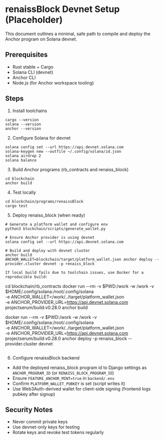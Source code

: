 # renaissBlock Devnet Setup (Placeholder)

This document outlines a minimal, safe path to compile and deploy the Anchor program on Solana devnet.

## Prerequisites
- Rust stable + Cargo
- Solana CLI (devnet)
- Anchor CLI
- Node.js (for Anchor workspace tooling)

## Steps
1) Install toolchains
```
cargo --version
solana --version
anchor --version
```

2) Configure Solana for devnet
```
solana config set --url https://api.devnet.solana.com
solana-keygen new --outfile ~/.config/solana/id.json
solana airdrop 2
solana balance
```

3) Build Anchor programs (rb_contracts and renaiss_block)
```
cd blockchain
anchor build
```

4) Test locally
```
cd blockchain/programs/renaissBlock
cargo test
```

5) Deploy renaiss_block (when ready)
```
# Generate a platform wallet and configure env
python3 blockchain/scripts/generate_wallet.py

# Ensure Anchor provider is using devnet
solana config set --url https://api.devnet.solana.com

# Build and deploy with devnet cluster
anchor build
ANCHOR_WALLET=blockchain/target/platform_wallet.json anchor deploy --provider.cluster devnet -p renaiss_block

If local build fails due to toolchain issues, use Docker for a reproducible build:

```
cd blockchain/rb_contracts
docker run --rm -v $PWD:/work -w /work -v $HOME/.config/solana:/root/.config/solana \
  -e ANCHOR_WALLET=/work/../target/platform_wallet.json \
  -e ANCHOR_PROVIDER_URL=https://api.devnet.solana.com \
  projectserum/build:v0.28.0 anchor build

docker run --rm -v $PWD:/work -w /work -v $HOME/.config/solana:/root/.config/solana \
  -e ANCHOR_WALLET=/work/../target/platform_wallet.json \
  -e ANCHOR_PROVIDER_URL=https://api.devnet.solana.com \
  projectserum/build:v0.28.0 anchor deploy -p renaiss_block --provider.cluster devnet
```
```

6) Configure renaissBlock backend
- Add the deployed renaiss_block program id to Django settings as `ANCHOR_PROGRAM_ID` (or `RENAISS_BLOCK_PROGRAM_ID`)
- Ensure `FEATURE_ANCHOR_MINT=true` in `backend/.env`
- Confirm `PLATFORM_WALLET_PUBKEY` is set (script writes it)
- Use Web3Auth-derived wallet for client-side signing (frontend logs pubkey after signup)

## Security Notes
- Never commit private keys
- Use devnet-only keys for testing
- Rotate keys and revoke test tokens regularly
